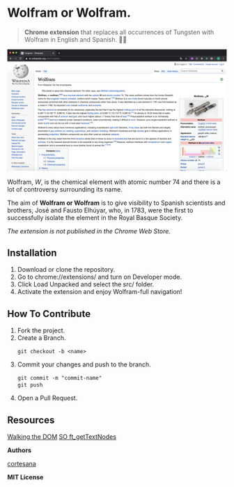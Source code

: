 # Wolfram or Wolfram.

>  **Chrome extension** that replaces all occurrences of Tungsten with Wolfram in English and Spanish. :wrench::wolf:


![Wikipedia Wolfram page](./examples/screenshot_en.png)


Wolfram, *W*, is the chemical element with atomic number 74 and there is a lot of controversy surrounding its name.

The aim of **Wolfram or Wolfram** is to give visibility to Spanish scientists and brothers, José and Fausto Elhúyar, who, in 1783, were the first to successfully isolate the element in the Royal Basque Society.

*The extension is not published in the Chrome Web Store.*

## Installation

1. Download or clone the repository.
2. Go to chrome://extensions/ and turn on Developer mode.
3. Click Load Unpacked and select the src/ folder.
4. Activate the extension and enjoy Wolfram-full navigation!

## How To Contribute

1. Fork the project.
2. Create a Branch.
	```
	git checkout -b <name>
	```
3. Commit your changes and push to the branch.
	```
	git commit -m "commit-name"
	git push
	```
5. Open a Pull Request.

## Resources

[Walking the DOM](https://javascript.info/dom-navigation)
[SO ft_getTextNodes](https://stackoverflow.com/questions/5904914/javascript-regex-to-replace-text-not-in-html-attributes)

**Authors**

[cortesana](https://twitter.com/cortesana_dev)

**MIT License**
